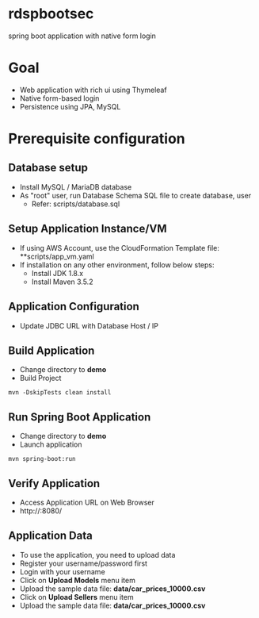 # rdspbootsec
spring boot application with native form login

# Goal
- Web application with rich ui using Thymeleaf
- Native form-based login
- Persistence using JPA, MySQL

# Prerequisite configuration
## Database setup
- Install MySQL / MariaDB database
- As "root" user, run Database Schema SQL file to create database, user
  - Refer: scripts/database.sql 

## Setup Application Instance/VM
- If using AWS Account, use the CloudFormation Template file: **scripts/app_vm.yaml
- If installation on any other environment, follow below steps:
  - Install JDK 1.8.x
  - Install Maven 3.5.2

## Application Configuration
- Update JDBC URL with Database Host / IP

## Build Application
- Change directory to **demo**
- Build Project
```
mvn -DskipTests clean install
```

## Run Spring Boot Application
- Change directory to **demo**
- Launch application
```
mvn spring-boot:run
```

## Verify Application
- Access Application URL on Web Browser
- http://<host>:8080/

## Application Data
- To use the application, you need to upload data
- Register your username/password first
- Login with your username
- Click on **Upload Models** menu item
- Upload the sample data file: **data/car_prices_10000.csv**
- Click on **Upload Sellers** menu item
- Upload the sample data file: **data/car_prices_10000.csv**

